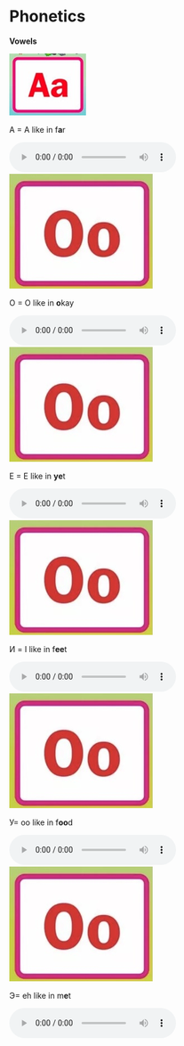 <h1>Phonetics</h1>

<p>  </p>
<p>  </p>
<p>  </p>

<p><strong>Vowels</strong></p>

<div class="row">
    <div class="col-sm-5">
      <img src="images/B159A824-F405-42CA-8B14-E2D81E110C21_4_5005_c.jpeg" />
      <div class="caption">
          <p>A = A like in f<strong>a</strong>r</p>
        </div>
    </div>
  </div>
 
  <audio controls>
  <source src="Phonetics A.mp3" type="audio/mpeg">
  Your browser does not support the audio tag.
</audio>

<div class="row">
    <div class="col-sm-5">
      <img src="images/C6AD6D02-B333-4C5A-B261-0A7765B083CB_4_5005_c.jpeg" />
      <div class="caption">
          <p>O = O like in <strong>o</strong>kay</p>
        </div>
    </div>
  </div>
 
  <audio controls>
  <source src="Phonetics A.mp3" type="audio/mpeg">
  Your browser does not support the audio tag.
</audio>

<div class="row">
    <div class="col-sm-5">
      <img src="images/C6AD6D02-B333-4C5A-B261-0A7765B083CB_4_5005_c.jpeg" />
      <div class="caption">
          <p>Е = Е like in <strong>ye</strong>t</p>
        </div>
    </div>
  </div>
 
  <audio controls>
  <source src="Phonetics A.mp3" type="audio/mpeg">
  Your browser does not support the audio tag.
</audio>


<div class="row">
    <div class="col-sm-5">
      <img src="images/C6AD6D02-B333-4C5A-B261-0A7765B083CB_4_5005_c.jpeg" />
      <div class="caption">
          <p>И = I like in f<strong>ee</strong>t</p>
        </div>
    </div>
  </div>
 
  <audio controls>
  <source src="Phonetics A.mp3" type="audio/mpeg">
  Your browser does not support the audio tag.
</audio>

<div class="row">
    <div class="col-sm-5">
      <img src="images/C6AD6D02-B333-4C5A-B261-0A7765B083CB_4_5005_c.jpeg" />
      <div class="caption">
          <p> У= oo like in f<strong>oo</strong>d</p>
        </div>
    </div>
  </div>
 
  <audio controls>
  <source src="Phonetics A.mp3" type="audio/mpeg">
  Your browser does not support the audio tag.
</audio>


<div class="row">
    <div class="col-sm-5">
      <img src="images/C6AD6D02-B333-4C5A-B261-0A7765B083CB_4_5005_c.jpeg" />
      <div class="caption">
          <p> Э= eh like in m<strong>e</strong>t</p>
        </div>
    </div>
  </div>
 
  <audio controls>
  <source src="Phonetics A.mp3" type="audio/mpeg">
  Your browser does not support the audio tag.
</audio>
